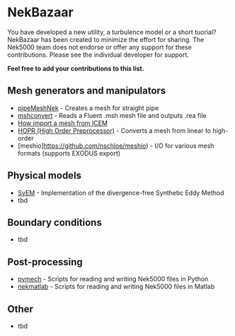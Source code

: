 # NekBazaar
You have developed a new utility, a turbulence model or a short tuorial?
NekBazaar has been created to minimize the effort for sharing. The Nek5000 team does not endorse or offer any support for these contributions. Please see the individual developer for support.

__Feel free to add your contributions to this list.__

## Mesh generators and manipulators
* [pipeMeshNek](https://github.com/jcanton/pipeMeshNek) - Creates a mesh for straight pipe
* [mshconvert](https://github.com/mikaem/tools/tree/master/mshconvert) - Reads a Fluent .msh mesh file and outputs .rea file
* [How import a mesh from ICEM](https://github.com/mikaem/tools/tree/master/mshconvert)
* [HOPR (High Order Preprocessor)](https://www.hopr-project.org) - Converts a mesh from linear to high-order
* [meshio]https://github.com/nschloe/meshio) - I/O for various mesh formats (supports EXODUS export)



## Physical models
* [SyEM](https://github.com/jcanton/SyEM_example) - Implementation of the divergence-free Synthetic Eddy Method
* tbd

## Boundary conditions
* tbd

## Post-processing
* [pymech](https://github.com/jcanton/pymech) - Scripts for reading and writing Nek5000 files in Python
* [nekmatlab](https://github.com/nfabbiane/nekmatlab) - Scripts for reading and writing Nek5000 files in Matlab

## Other
* tbd
